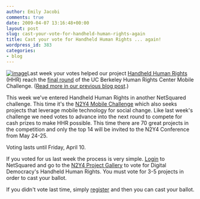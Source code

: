```yaml
---
author: Emily Jacobi
comments: true
date: 2009-04-07 13:16:48+00:00
layout: post
slug: cast-your-vote-for-handheld-human-rights-again
title: Cast your vote for Handheld Human Rights ... again!
wordpress_id: 383
categories:
- blog
---
```


[![image](https://s3.amazonaws.com/digidem-www/wp-content/uploads/2009/04/rapidandroid-graph2.jpg)](https://s3.amazonaws.com/digidem-www/wp-content/uploads/2009/04/rapidandroid-graph2.jpg)Last week your votes helped our project [Handheld Human Rights](http://www.netsquared.org/projects/handheld-human-rights) (HHR) reach the [final round](http://www.netsquared.org/hrc-ucb/topten) of the UC Berkeley Human Rights Center Mobile Challenge. ([Read more in our previous blog post](http://www.dtwo.org/2009/03/31/d2-is-a-finalist-in-the-human-rights-center-mobile-challenge/).)

This week we've entered Handheld Human Rights in another NetSquared challenge. This time it's the [N2Y4 Mobile Challenge](http://www.netsquared.org/n2y4) which also seeks projects that leverage mobile technology for social change.  Like last week's challenge we need votes to advance into the next round to compete for cash prizes to make HHR possible.  This time there are 70 great projects in the competition and only the top 14 will be invited to the N2Y4 Conference from May 24-25.

Voting lasts until Friday, April 10.

If you voted for us last week the process is very simple.  [Login](https://www.netsquared.org/user?destination=node/57858) to NetSquared and go to the [N2Y4 Project Gallery](http://www.netsquared.org/projectgallery/n2y4) to vote for Digital Democracy's Handheld Human Rights. You must vote for 3-5 projects in order to cast your ballot.

If you didn't vote last time, simply [register](https://www.netsquared.org/user/register?destination=node/57858) and then you can cast your ballot.

